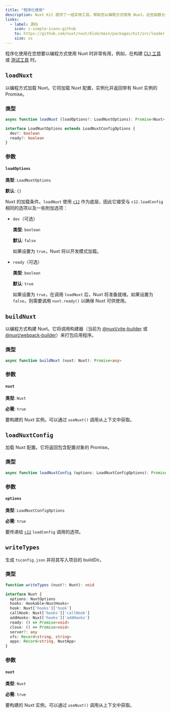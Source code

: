 ```yaml
---
title: "程序化使用"
description: Nuxt Kit 提供了一组实用工具，帮助您以编程方式使用 Nuxt。这些函数允许您加载 Nuxt、构建 Nuxt 和加载 Nuxt 配置。
links:
  - label: 源码
    icon: i-simple-icons-github
    to: https://github.com/nuxt/nuxt/blob/main/packages/kit/src/loader
    size: xs
---
```


程序化使用在您想要以编程方式使用 Nuxt 时非常有用，例如，在构建 [CLI 工具](https://github.com/nuxt/cli) 或 [测试工具](https://github.com/nuxt/nuxt/tree/main/packages/test-utils) 时。

## `loadNuxt`

以编程方式加载 Nuxt。它将加载 Nuxt 配置，实例化并返回带有 Nuxt 实例的 Promise。

### 类型

```ts
async function loadNuxt (loadOptions?: LoadNuxtOptions): Promise<Nuxt>

interface LoadNuxtOptions extends LoadNuxtConfigOptions {
  dev?: boolean
  ready?: boolean
}
```

### 参数

#### `loadOptions`

**类型**: `LoadNuxtOptions`

**默认**: `{}`

Nuxt 的加载条件。`loadNuxt` 使用 [`c12`](https://github.com/unjs/c12) 作为底层，因此它接受与 `c12.loadConfig` 相同的选项以及一些附加选项：

- `dev`（可选）

  **类型**: `boolean`

  **默认**: `false`

  如果设置为 `true`，Nuxt 将以开发模式加载。

- `ready`（可选）
  
  **类型**: `boolean`
  
  **默认**: `true`
  
  如果设置为 `true`，在调用 `loadNuxt` 后，Nuxt 将准备就绪。如果设置为 `false`，则需要调用 `nuxt.ready()` 以确保 Nuxt 可供使用。

## `buildNuxt`

以编程方式构建 Nuxt。它将调用构建器（当前为 [@nuxt/vite-builder](https://github.com/nuxt/nuxt/tree/main/packages/vite) 或 [@nuxt/webpack-builder](https://github.com/nuxt/nuxt/tree/main/packages/webpack)）来打包应用程序。

### 类型

```ts
async function buildNuxt (nuxt: Nuxt): Promise<any>
```

### 参数

#### `nuxt`

**类型**: `Nuxt`

**必需**: `true`

要构建的 Nuxt 实例。可以通过 `useNuxt()` 调用从上下文中获取。

## `loadNuxtConfig`

加载 Nuxt 配置。它将返回包含配置对象的 Promise。

### 类型

```ts
async function loadNuxtConfig (options: LoadNuxtConfigOptions): Promise<NuxtOptions>
```

### 参数

#### `options`

**类型**: `LoadNuxtConfigOptions`

**必需**: `true`

要传递给 [`c12`](https://github.com/unjs/c12#options) `loadConfig` 调用的选项。

## `writeTypes`

生成 `tsconfig.json` 并将其写入项目的 buildDir。

### 类型

```ts
function writeTypes (nuxt?: Nuxt): void

interface Nuxt {
  options: NuxtOptions
  hooks: Hookable<NuxtHooks>
  hook: Nuxt['hooks']['hook']
  callHook: Nuxt['hooks']['callHook']
  addHooks: Nuxt['hooks']['addHooks']
  ready: () => Promise<void>
  close: () => Promise<void>
  server?: any
  vfs: Record<string, string>
  apps: Record<string, NuxtApp>
}
```

### 参数

#### `nuxt`

**类型**: `Nuxt`

**必需**: `true`

要构建的 Nuxt 实例。可以通过 `useNuxt()` 调用从上下文中获取。
